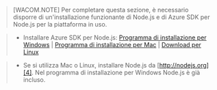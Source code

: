 > [WACOM.NOTE] Per completare questa sezione, è necessario disporre di
> un'installazione funzionante di Node.js e di Azure SDK per Node.js
> per la piattaforma in uso.

> * Installare Azure SDK per Node.js: [Programma di installazione per
>   Windows][1] | [Programma di installazione
>   per Mac][2] | [Download per Linux][3]</li>

> * Se si utilizza Mac o Linux, installare Node.js da
>   [http://nodejs.org][4]. Nel programma di
>   installazione per Windows Node.js è già incluso.



[1]: http://go.microsoft.com/fwlink/?LinkId=254279
[2]: http://go.microsoft.com/fwlink/?LinkId=253471
[3]: http://go.microsoft.com/fwlink/?LinkId=253472
[4]: http://nodejs.org
